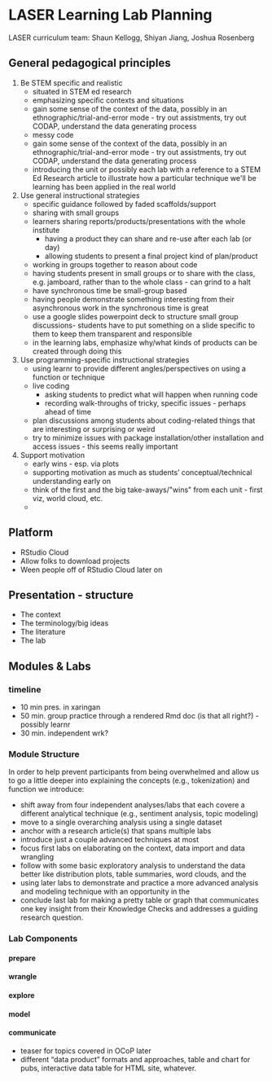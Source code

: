 # LASER Learning Lab Planning

LASER curriculum team: Shaun Kellogg, Shiyan Jiang, Joshua Rosenberg

## General pedagogical principles
 
1. Be STEM specific and realistic
   - situated in STEM ed research
   - emphasizing specific contexts and situations
   - gain some sense of the context of the data, possibly in an ethnographic/trial-and-error mode - try out assistments, try out CODAP, understand the data generating process
   - messy code
   - gain some sense of the context of the data, possibly in an ethnographic/trial-and-error mode - try out assistments, try out CODAP, understand the data generating process
   - introducing the unit or possibly each lab with a reference to a STEM Ed Research article to illustrate how a particular technique we'll be learning has been applied in the real world
2. Use general instructional strategies
   - specific guidance followed by faded scaffolds/support
   - sharing with small groups
   - learners sharing reports/products/presentations with the whole institute
     - having a product they can share and re-use after each lab (or day)
     - allowing students to present a final project kind of plan/product
   - working in groups together to reason about code
   - having students present in small groups or to share with the class, e.g. jamboard, rather than to the whole class - can grind to a halt
   - have synchronous time be small-group based
   - having people demonstrate something interesting from their asynchronous work in the synchronous time is great
   - use a google slides powerpoint deck to structure small group discussions- students have to put something on a slide specific to them to keep them transparent and responsible
   - in the learning labs, emphasize why/what kinds of products can be created through doing this
3. Use programming-specific instructional strategies
   - using learnr to provide different angles/perspectives on using a function or technique
   - live coding
     - asking students to predict what will happen when running code
     - recording walk-throughs of tricky, specific issues - perhaps ahead of time
   - plan discussions among students about coding-related things that are interesting or surprising or weird
   - try to minimize issues with package installation/other installation and access issues - this seems really important
4. Support motivation
   - early wins - esp. via plots
   - supporting motivation as much as students’ conceptual/technical understanding early on
   - think of the first and the big take-aways/"wins" from each unit - first viz, world cloud, etc.
   - 

## Platform
- RStudio Cloud
- Allow folks to download projects
- Ween people off of RStudio Cloud later on

## Presentation - structure

- The context
- The terminology/big ideas
- The literature
- The lab

## Modules &  Labs 

### timeline
- 10 min pres. in xaringan
- 50 min. group practice through a rendered Rmd doc (is that all right?) - possibly learnr
- 30 min. independent wrk?

### Module Structure

In order to help prevent participants from being overwhelmed and allow us to go a little deeper into explaining the concepts (e.g., tokenization) and function we introduce: 
- shift away from four independent analyses/labs that each covere a different analytical technique (e.g., sentiment analysis, topic modeling) 
- move to a single overarching analysis using a single dataset 
- anchor with a research article(s) that spans multiple labs 
- introduce just a couple advanced techniques at most
- focus first labs on elaborating on the context, data import and data wrangling 
- follow with some basic exploratory analysis to understand the data better like distribution plots, table summaries, word clouds, and the 
- using later labs to demonstrate and practice a more advanced analysis and modeling technique with an opportunity in the 
- conclude last lab for making a pretty table or graph that communicates one key insight from their Knowledge Checks and addresses a guiding research question. 

### Lab Components
#### prepare

#### wrangle

#### explore

#### model

#### communicate
- teaser for topics covered in OCoP later  
- different “data product” formats and approaches, table and chart for pubs, interactive data table for HTML site, whatever.
